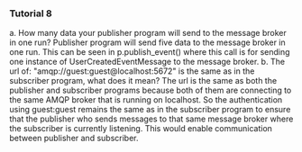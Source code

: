 ### Tutorial 8
a. How many data your publisher program will send to the message broker in one run?
Publisher program will send five data to the message broker in one run. This can be seen in p.publish_event() where this call is for sending one instance of UserCreatedEventMessage to the message broker.
b. The url of: "amqp://guest:guest@localhost:5672" is the same as in the subscriber program, what does it mean?
The url is the same as both the publisher and subscriber programs because both of them are connecting to the same AMQP broker that is running on localhost. So the authentication using guest:guest remains the same as in the subscriber program to ensure that the publisher who sends messages to that same message broker where the subscriber is currently listening. This would enable communication between publisher and subscriber.